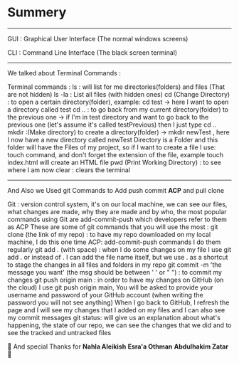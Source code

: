 # Summery

---

GUI : Graphical User Interface (The normal windows screens)

CLI : Command Line Interface (The black screen terminal)

---
We talked about Terminal Commands :

Terminal commands :
ls : will list for me directories(folders) and files (That are not hidden)
ls -la : List all files (with hidden ones)
cd (Change Directory) : to open a certain directory(folder), example: cd test -> here I want to open a directory called test
cd ..  : to go back from my current directory(folder) to the previous one -> if I'm in test directory and want to go back to the previous one (let's assume it's called testPrevious) then I just type cd ..
mkdir :(Make directory) to create a directory(folder) -> mkdir newTest , here I now have a new directory called newTest
Directory is a Folder and this folder will have the Files of my project, so if I want to create a file I use:
touch command, and don't forget the extension of the file, example touch index.html will create an HTML file
pwd (Print Working Directory) : to see where I am now
clear : clears the terminal

---

And Also we Used git Commands to Add push commit **ACP** and pull clone



Git : version control system, it's on our local machine, we can see our files, what changes are made, why they are made and by who, the most popular commands using Git are add-commit-push which developers refer to them as ACP
These are some of git commands that you will use the most :
git clone (the link of my repo) : to have my repo downloaded on my local machine, I do this one time
ACP: add-commit-push commands I do them regularly
git add . (with space) : when I do some changes on my file I use git add . or instead of . I can add the file name itself, but we use . as a shortcut to stage the changes in all files and folders in my repo
git commit -m 'the message you want' (the msg should be between ' ' or " ") : to commit my changes
git push origin main : in order to have my changes on GitHub (on the cloud) I use git push origin main,
You will be asked to provide your username and password of your GitHub account (when writing the password you will not see anything)
When I go back to GitHub, I refresh the page and I will see my changes that I added on my files and I can also see my commit messages
git status: will give us an explanation about what's happening, the state of our repo, we can see the changes that we did and to see the tracked and untracked files


:space_invader: And special Thanks for **Nahla Aleikish**  **Esra'a Othman** **Abdulhakim Zatar** 🙏

